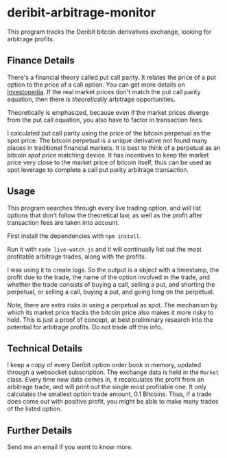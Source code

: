 # deribit-arbitrage-monitor

This program tracks the Deribit bitcoin derivatives exchange, looking for arbitrage profits.

## Finance Details

There's a financial theory called put call parity. It relates the price of a put option to the price of a call option. You can get more details on [Investopedia](https://www.investopedia.com/terms/p/putcallparity.asp). If the real market prices don't match the put call parity equation, then there is *theoretically* arbitrage opportunities.

Theoretically is emphasized, because even if the market prices diverge from the put call equation, you also have to factor in transaction fees.

I calculated put call parity using the price of the bitcoin perpetual as the spot price. The bitcoin perpetual is a unique derivative not found many places in traditional financial markets. It is best to think of a perpetual as an bitcoin *spot price* matching device. It has incentives to keep the market price very close to the market price of bitcoin itself, thus can be used as spot leverage to complete a call put parity arbitrage transaction.

## Usage

This program searches through every live trading option, and will list options that don't follow the theoretical law, as well as the profit after transaction fees are taken into account.

First install the dependencies with `npm install`.

Run it with `node live-watch.js` and it will continually list out the most profitable arbitrage trades, along with the profits.

I was using it to create logs. So the output is a object with a timestamp, the profit due to the trade, the name of the option involved in the trade, and whether the trade consists of buying a call, selling a put, and shorting the perpetual, or selling a call, buying a put, and going long on the perpetual.

Note, there are extra risks in using a perpetual as spot. The mechanism by which its market price tracks the bitcoin price also makes it more risky to hold. This is just a proof of concept, at best preliminary research into the potential for arbitrage profits. Do not trade off this info.

## Technical Details

I keep a copy of every Deribit option order book in memory, updated through a websocket subscription. The exchange data is held in the `Market` class. Every time new data comes in, it recalculates the profit from an arbitrage trade, and will print out the single most profitable one. It only calculates the smallest option trade amount, 0.1 Bitcoins. Thus, if a trade does come out with positive profit, you might be able to make many trades of the listed option.

## Further Details

Send me an email if you want to know more.
